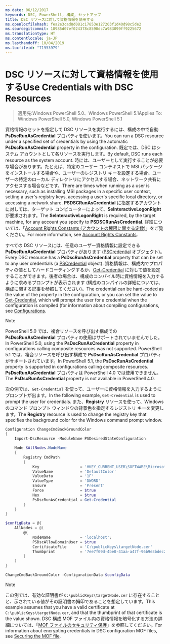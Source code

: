 ```yaml
---
ms.date: 06/12/2017
keywords: DSC, PowerShell, 構成, セットアップ
title: DSC リソースに対して資格情報を使用する
ms.openlocfilehash: fea2e3cad8d081c17853e127203f1d40d98c5de2
ms.sourcegitcommit: 18985d07ef024378c8590dc7a983099ff9225672
ms.translationtype: HT
ms.contentlocale: ja-JP
ms.lasthandoff: 10/04/2019
ms.locfileid: "71953979"
---
```

# <a name="use-credentials-with-dsc-resources"></a><span data-ttu-id="1d0d6-103">DSC リソースに対して資格情報を使用する</span><span class="sxs-lookup"><span data-stu-id="1d0d6-103">Use Credentials with DSC Resources</span></span>

> <span data-ttu-id="1d0d6-104">適用先:Windows PowerShell 5.0、Windows PowerShell 5.1</span><span class="sxs-lookup"><span data-stu-id="1d0d6-104">Applies To: Windows PowerShell 5.0, Windows PowerShell 5.1</span></span>

<span data-ttu-id="1d0d6-105">資格情報のセットを指定して DSC リソースを実行するには、構成の中で自動 **PsDscRunAsCredential** プロパティを使います。</span><span class="sxs-lookup"><span data-stu-id="1d0d6-105">You can run a DSC resource under a specified set of credentials by using the automatic **PsDscRunAsCredential** property in the configuration.</span></span> <span data-ttu-id="1d0d6-106">既定では、DSC はシステム アカウントとして各リソースを実行します。</span><span class="sxs-lookup"><span data-stu-id="1d0d6-106">By default, DSC runs each resource as the system account.</span></span> <span data-ttu-id="1d0d6-107">時には、ユーザーとして実行することが必要な場合があります。たとえば、特定のユーザー コンテキストで MSI パッケージをインストールする場合や、ユーザーのレジストリ キーを設定する場合、ユーザーの特定のローカル ディレクトリにアクセスする場合、ネットワーク共有にアクセスする場合などです。</span><span class="sxs-lookup"><span data-stu-id="1d0d6-107">There are times when running as a user is necessary, such as installing MSI packages in a specific user context, setting a user's registry keys, accessing a user's specific local directory, or accessing a network share.</span></span> <span data-ttu-id="1d0d6-108">**PSDSCRunAsCredential** に指定するアカウントに対しては、ターゲット コンピューターによって、**SeInteractiveLogonRight** が要求されます。</span><span class="sxs-lookup"><span data-stu-id="1d0d6-108">The **SeInteractiveLogonRight** is required, by the target machine, for any account you specify to **PSDSCRunAsCredential**.</span></span> <span data-ttu-id="1d0d6-109">詳細については、「[Account Rights Constants (アカウントの権限に関する定数)](/windows/desktop/secauthz/account-rights-constants)」をご覧ください。</span><span class="sxs-lookup"><span data-stu-id="1d0d6-109">For more information, see [Account Rights Constants](/windows/desktop/secauthz/account-rights-constants).</span></span>

<span data-ttu-id="1d0d6-110">すべての DSC リソースには、任意のユーザー資格情報に設定できる **PsDscRunAsCredential** プロパティがあります ([PSCredential](/dotnet/api/system.management.automation.pscredential) オブジェクト)。</span><span class="sxs-lookup"><span data-stu-id="1d0d6-110">Every DSC resource has a **PsDscRunAsCredential** property that can be set to any user credentials (a [PSCredential](/dotnet/api/system.management.automation.pscredential) object).</span></span> <span data-ttu-id="1d0d6-111">資格情報は、構成内でプロパティの値としてハードコーディングするか、[Get-Credential](/powershell/module/Microsoft.PowerShell.Security/Get-Credential) に対して値を設定することができます。後者の場合は、構成のコンパイル時に資格情報を入力するように求めるプロンプトが表示されます (構成のコンパイルの詳細については、[構成](configurations.md)に関する記事を参照してください)。</span><span class="sxs-lookup"><span data-stu-id="1d0d6-111">The credential can be hard-coded as the value of the property in the configuration, or you can set the value to [Get-Credential](/powershell/module/Microsoft.PowerShell.Security/Get-Credential), which will prompt the user for a credential when the configuration is compiled (for information about compiling configurations, see [Configurations](configurations.md).</span></span>

> [!NOTE]
> <span data-ttu-id="1d0d6-112">PowerShell 5.0 では、複合リソースを呼び出す構成での **PsDscRunAsCredential** プロパティの使用はサポートされていませんでした。</span><span class="sxs-lookup"><span data-stu-id="1d0d6-112">In PowerShell 5.0, using the **PsDscRunAsCredential** property in configurations calling composite resources was not supported.</span></span> <span data-ttu-id="1d0d6-113">PowerShell 5.1 では、複合リソースを呼び出す構成で **PsDscRunAsCredential** プロパティがサポートされています。</span><span class="sxs-lookup"><span data-stu-id="1d0d6-113">In PowerShell 5.1, the **PsDscRunAsCredential** property is supported in configurations calling composite resources.</span></span> <span data-ttu-id="1d0d6-114">**PsDscRunAsCredential** プロパティは PowerShell 4.0 では使用できません。</span><span class="sxs-lookup"><span data-stu-id="1d0d6-114">The **PsDscRunAsCredential** property is not available in PowerShell 4.0.</span></span>

<span data-ttu-id="1d0d6-115">次の例では、`Get-Credential` を使って、ユーザーに資格情報を入力するようにプロンプトが出ます。</span><span class="sxs-lookup"><span data-stu-id="1d0d6-115">In the following example, `Get-Credential` is used to prompt the user for credentials.</span></span> <span data-ttu-id="1d0d6-116">また、**Registry** リソースを使って、Windows のコマンド プロンプト ウィンドウの背景色を指定するレジストリ キーを変更します。</span><span class="sxs-lookup"><span data-stu-id="1d0d6-116">The **Registry** resource is used to change the registry key that specifies the background color for the Windows command prompt window.</span></span>

```powershell
Configuration ChangeCmdBackGroundColor
{
    Import-DscResource -ModuleName PSDesiredStateConfiguration

    Node $AllNodes.NodeName
    {
        Registry CmdPath
        {
            Key                  = 'HKEY_CURRENT_USER\SOFTWARE\Microsoft\Command Processor'
            ValueName            = 'DefaultColor'
            ValueData            = '1F'
            ValueType            = 'DWORD'
            Ensure               = 'Present'
            Force                = $true
            Hex                  = $true
            PsDscRunAsCredential = Get-Credential
        }
    }
}

$configData = @{
    AllNodes = @(
        @{
            NodeName             = 'localhost';
            PSDscAllowDomainUser = $true
            CertificateFile      = 'C:\publicKeys\targetNode.cer'
            Thumbprint           = '7ee7f09d-4be0-41aa-a47f-96b9e3bdec25'
        }
    )
}

ChangeCmdBackGroundColor -ConfigurationData $configData
```

> [!NOTE]
> <span data-ttu-id="1d0d6-117">この例では、有効な証明書が `C:\publicKeys\targetNode.cer` に存在することと、示されている値がその証明書の拇印であることを想定しています。</span><span class="sxs-lookup"><span data-stu-id="1d0d6-117">This example assumes that you have a valid certificate at `C:\publicKeys\targetNode.cer`, and that the thumbprint of that certificate is the value shown.</span></span> <span data-ttu-id="1d0d6-118">DSC 構成 MOF ファイル内の資格情報を暗号化する方法の詳細については、「[MOF ファイルのセキュリティ保護](../pull-server/secureMOF.md)」を参照してください。</span><span class="sxs-lookup"><span data-stu-id="1d0d6-118">For information about encrypting credentials in DSC configuration MOF files, see [Securing the MOF file](../pull-server/secureMOF.md).</span></span>
